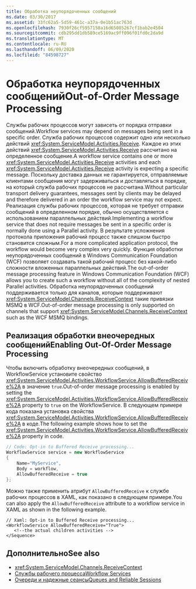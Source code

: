 ```yaml
---
title: Обработка неупорядоченных сообщений
ms.date: 03/30/2017
ms.assetid: 33fc62a5-5d59-461c-a37a-0e1b51ac763d
ms.openlocfilehash: 7930f26cf5957158a16d65085267cf1bab2e4504
ms.sourcegitcommit: cdb295dd1db589ce5169ac9ff096f01fd0c2da9d
ms.translationtype: MT
ms.contentlocale: ru-RU
ms.lasthandoff: 06/09/2020
ms.locfileid: "84598727"
---
```

# <a name="out-of-order-message-processing"></a><span data-ttu-id="80428-102">Обработка неупорядоченных сообщений</span><span class="sxs-lookup"><span data-stu-id="80428-102">Out-of-Order Message Processing</span></span>
<span data-ttu-id="80428-103">Службы рабочих процессов могут зависеть от порядка отправки сообщений.</span><span class="sxs-lookup"><span data-stu-id="80428-103">Workflow services may depend on messages being sent in a specific order.</span></span> <span data-ttu-id="80428-104">Служба рабочих процессов содержит одно или несколько действий <xref:System.ServiceModel.Activities.Receive>. Каждое из этих действий <xref:System.ServiceModel.Activities.Receive> рассчитано на определенное сообщение.</span><span class="sxs-lookup"><span data-stu-id="80428-104">A workflow service contains one or more <xref:System.ServiceModel.Activities.Receive> activities and each <xref:System.ServiceModel.Activities.Receive> activity is expecting a specific message.</span></span> <span data-ttu-id="80428-105">Поскольку доставка данных не гарантируется, отправляемые клиентами сообщения могут задерживаться и доставляться в порядке, на который служба рабочих процессов не рассчитана.</span><span class="sxs-lookup"><span data-stu-id="80428-105">Without particular transport delivery guarantees, messages sent by clients may be delayed and therefore delivered in an order the workflow service may not expect.</span></span> <span data-ttu-id="80428-106">Реализация службы рабочих процессов, которая не требует отправки сообщений в определенном порядке, обычно осуществляется с использованием параллельных действий.</span><span class="sxs-lookup"><span data-stu-id="80428-106">Implementing a workflow service that does not require messages be sent in a specific order is normally done using a Parallel activity.</span></span> <span data-ttu-id="80428-107">В результате усложнения протокола приложения рабочий процесс также слишком быстро становится сложным.</span><span class="sxs-lookup"><span data-stu-id="80428-107">For a more complicated application protocol, the workflow would become very complex very quickly.</span></span>  <span data-ttu-id="80428-108">Функция обработки неупорядоченных сообщений в Windows Communication Foundation (WCF) позволяет создавать такой рабочий процесс без какой-либо сложности вложенных параллельных действий.</span><span class="sxs-lookup"><span data-stu-id="80428-108">The out-of-order message processing feature in Windows Communication Foundation (WCF) allows you to create such a workflow without all of the complexity of nested Parallel activities.</span></span> <span data-ttu-id="80428-109">Обработка неупорядоченных сообщений поддерживается только для каналов, которые поддерживают <xref:System.ServiceModel.Channels.ReceiveContext> такие привязки MSMQ в WCF.</span><span class="sxs-lookup"><span data-stu-id="80428-109">Out-of-order message processing is only supported on channels that support <xref:System.ServiceModel.Channels.ReceiveContext> such as the WCF MSMQ bindings.</span></span>  
  
## <a name="enabling-out-of-order-message-processing"></a><span data-ttu-id="80428-110">Реализация обработки внеочередных сообщений</span><span class="sxs-lookup"><span data-stu-id="80428-110">Enabling Out-Of-Order Message Processing</span></span>  
 <span data-ttu-id="80428-111">Чтобы включить обработку внеочередных сообщений, в WorkflowService установите свойство <xref:System.ServiceModel.Activities.WorkflowService.AllowBufferedReceive%2A> в значение `true`.</span><span class="sxs-lookup"><span data-stu-id="80428-111">Out-of-order message processing is enabled by setting the <xref:System.ServiceModel.Activities.WorkflowService.AllowBufferedReceive%2A> property to `true` on the WorkflowService.</span></span> <span data-ttu-id="80428-112">В следующем примере кода показана установка свойства <xref:System.ServiceModel.Activities.WorkflowService.AllowBufferedReceive%2A> в коде.</span><span class="sxs-lookup"><span data-stu-id="80428-112">The following example shows how to set the <xref:System.ServiceModel.Activities.WorkflowService.AllowBufferedReceive%2A> property in code.</span></span>  
  
```csharp  
// Code: Opt-in to Buffered Receive processing...  
WorkflowService service = new WorkflowService  
{  
    Name="MyService",  
    Body = workflow,  
    AllowBufferedReceive = true  
};  
```  
  
 <span data-ttu-id="80428-113">Можно также применить атрибут `AllowBufferedReceive` к службе рабочих процессов в XAML, как показано в следующем примере.</span><span class="sxs-lookup"><span data-stu-id="80428-113">You can also apply the `AllowBufferedReceive` attribute to a workflow service in XAML as shown in the following example.</span></span>  
  
```xaml  
// Xaml: Opt-in to Buffered Receive processing...  
<WorkflowService AllowBufferedReceive="True">  
   <!--the actual children activities -->  
</Sequence>  
```  
  
## <a name="see-also"></a><span data-ttu-id="80428-114">Дополнительно</span><span class="sxs-lookup"><span data-stu-id="80428-114">See also</span></span>

- <xref:System.ServiceModel.Channels.ReceiveContext>
- [<span data-ttu-id="80428-115">Службы рабочего процесса</span><span class="sxs-lookup"><span data-stu-id="80428-115">Workflow Services</span></span>](workflow-services.md)
- [<span data-ttu-id="80428-116">Очереди и надежные сеансы</span><span class="sxs-lookup"><span data-stu-id="80428-116">Queues and Reliable Sessions</span></span>](queues-and-reliable-sessions.md)
